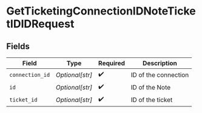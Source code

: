 # GetTicketingConnectionIDNoteTicketIDIDRequest


## Fields

| Field                | Type                 | Required             | Description          |
| -------------------- | -------------------- | -------------------- | -------------------- |
| `connection_id`      | *Optional[str]*      | :heavy_check_mark:   | ID of the connection |
| `id`                 | *Optional[str]*      | :heavy_check_mark:   | ID of the Note       |
| `ticket_id`          | *Optional[str]*      | :heavy_check_mark:   | ID of the ticket     |